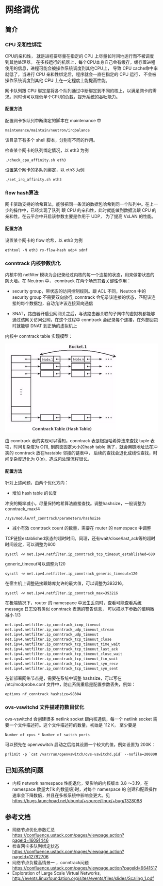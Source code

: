 # 网络调优

## 简介

### CPU 亲和性绑定

CPU的亲和性， 就是进程要尽量在指定的 CPU 上尽量长时间地运行而不被调度到其他处理器。
在多核运行的机器上，每个CPU本身自己会有缓存，缓存着进程使用的信息，进程可能会被操作系统调度到其他CPU上，
导致 CPU cache命中率就低了，当进行 CPU 亲和性绑定后，程序就会一直在指定的 CPU 运行，
不会被操作系统调度到其他 CPU 上在一定程度上能提高性能。

网卡队列跟 CPU 绑定是将各个队列通过中断绑定到不同的核上，以满足网卡的需求。同时也可以降低单个CPU的负载，提升系统的吞吐能力。

#### 配置方法

配置网卡多队列中断绑定的脚本在 maintenance 中

```
maintenance/maintain/neutron/irqbalance
```

该目录下有多个 shell 脚本，分别有不同的作用。

检查某个网卡的队列绑定情况，以 eth3 为例

```
./check_cpu_affinity.sh eth3
```

设置某个网卡的多队列绑定，以 eth3 为例

```
./set_irq_affinity.sh eth3
```

### flow hash算法

网卡驱动支持的哈希算法，能够把同一条流的数据包哈希到同一个队列中。在上一步的操作中，已经实现了队列
跟 CPU 的亲和性，此时就能做到数据流跟 CPU 的亲和性。在云平台中开启该参数主要是作用于 UDP，
为了提高 VxLAN 的性能。

#### 配置方法

设置某个网卡的 flow 哈希，以 eth3 为例

```
ethtool -N eth3 rx-flow-hash udp4 sdnf
```

### conntrack 内核参数优化

内核中的 netfilter 模块为会纪录经过内核的每一个连接的状态，用来做带状态的防火墙。在 Neutron 中，
conntrack 在两个场景其着关键性作用：

 * security group，带状态的访问控制规则。跟 ACL 不同，Neutron 中的 security group 不需要双向放行,
 conntrack 会纪录该连接的状态，匹配该连接的每个数据包，自动允许该连接双向通信

 * SNAT，路由器开启公网网关之后，与该路由器关联的子网中的虚拟机都能够通过该网关访问公网，在这个过程中
conntrack 会纪录每个连接，在外部回包时就能够 DNAT 到正确的虚拟机上

内核中 conntrack table 实现模型：

![conntrack_hashtable][1]

由 conntrack 表的实现可以得知，conntrack 表是根据哈希算法来查找 tuple 表项，时间复杂度为 O(1),
到前面固定大小的hash table 满了，就会用链地址法在冲突的 conntrack 放在hastable 邻接的链表中，
后续的查找会退化成线性查找，时间复杂度退化为 O(n)，造成包处理流程很长。

#### 配置方法

针对上述问题，由两个优化方向：

 *  增加 hash table 的长度
 
 冲突的概率减小，尽量保持哈希算法直接查找。调整hashsize，一般调整为 conntrack_max/4

```
/sys/module/nf_conntrack/parameters/hashsize
```
 * 减小有效 conntrack count 的数量，需要在 router 的 namespace  中调整

TCP链接established状态的超时时间，同理，还有wait/close/last_ack等的超时时间设定，可以调整为600

```
sysctl -w net.ipv4.netfilter.ip_conntrack_tcp_timeout_established=600
```

generic_timeout可以调整为120

```
sysctl -w net.ipv4.netfilter.ip_conntrack_generic_timeout=120
```

在宿主机上调整链接跟踪库允许的最大值，可以调整为393216，

```
sysctl -w net.ipv4.netfilter.ip_conntrack_max=393216
```

在极端情况下，router 的 namespace 中发生丢包时，查看可能查看系统 message 日志没有类似 conntrack 表满的警告信息，
可以把以下参数的值稍微减小 1/3

```
net.ipv4.netfilter.ip_conntrack_icmp_timeout
net.ipv4.netfilter.ip_conntrack_udp_timeout_stream
net.ipv4.netfilter.ip_conntrack_udp_timeout
net.ipv4.netfilter.ip_conntrack_tcp_timeout_close
net.ipv4.netfilter.ip_conntrack_tcp_timeout_time_wait
net.ipv4.netfilter.ip_conntrack_tcp_timeout_last_ack
net.ipv4.netfilter.ip_conntrack_tcp_timeout_close_wait
net.ipv4.netfilter.ip_conntrack_tcp_timeout_fin_wait
net.ipv4.netfilter.ip_conntrack_tcp_timeout_syn_recv
net.ipv4.netfilter.ip_conntrack_tcp_timeout_syn_sent
```
在新部署网络节点是，需要在系统中调整 hashsize，可以写在 /etc/modprobe.conf 文件中，防止系统重启是配置参数丢失，例如：

```
options nf_conntrack hashsize=98304
```

### ovs-vswitchd 文件描述符数目优化

ovs-vswitchd 会创建很多 netlink socket 跟内核通信，每一个 netlink socket 需要一个文件描述符。这个文件描述符的数量，初始是 112 K，
至少要是

```
Number of cpus * Number of switch ports
```

可以预先在 openvswitch 启动之后给其设置一个较大的值，例如设置为 200K：

```
prlimit -p `cat /var/run/openvswitch/ovs-vswitchd.pid` --nofile=200000
```


## 已知系统问题

 * 内核 network namespace 性能退化，受影响的内核版本 3.8 ～3.19，在 namespace 数量大(1k 的数量级)时，对每个 namespace 的
 创建和配置操作速率会下降数倍，并且在多核系统中影响会更大。见 https://bugs.launchpad.net/ubuntu/+source/linux/+bug/1328088


## 参考文档
 * 网络节点优化参数汇总 https://confluence.ustack.com/pages/viewpage.action?pageId=16091446
 * 检查网卡多队列绑定状态 https://confluence.ustack.com/pages/viewpage.action?pageId=12782706
 * 网络节点负载高情景一 ，conntrack问题 https://confluence.ustack.com/pages/viewpage.action?pageId=9641517
 * Exploration of Large Scale Virtual Networks,  http://events.linuxfoundation.org/sites/events/files/slides/Scaling_1.pdf

[1]: ../../images/system/conntrack_hashtable.png
